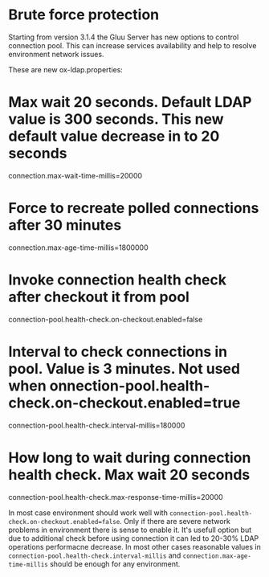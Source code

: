 # Brute force protection

Starting from version 3.1.4 the Gluu Server has new options to control connection pool. This can increase services availability and help to resolve environment network issues.

These are new ox-ldap.properties:

# Max wait 20 seconds. Default LDAP value  is 300 seconds. This new default value decrease in to 20 seconds
connection.max-wait-time-millis=20000

# Force to recreate polled connections after 30 minutes
connection.max-age-time-millis=1800000

# Invoke connection health check after checkout it from pool
connection-pool.health-check.on-checkout.enabled=false

# Interval to check connections in pool. Value is 3 minutes. Not used when onnection-pool.health-check.on-checkout.enabled=true
connection-pool.health-check.interval-millis=180000

# How long to wait during connection health check. Max wait 20 seconds
connection-pool.health-check.max-response-time-millis=20000

In most case environment should work well with `connection-pool.health-check.on-checkout.enabled=false`. Only if there are severe network problems in environment there is sense to enable it.
It's usefull option but due to additional check before using connection it can led to 20-30% LDAP operations performacne decrease.
In most other cases reasonable values in `connection-pool.health-check.interval-millis` and `connection.max-age-time-millis` should be enough for any environment.
